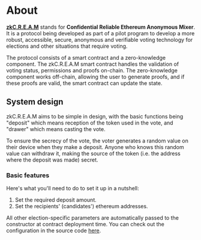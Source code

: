 # About

**[zkC.R.E.A.M](https://zkcre.am)** stands for **Confidential Reliable Ethereum Anonymous Mixer**. It is a protocol being developed as part of a pilot program to develop a more robust, accessible, secure, anonymous and verifiable voting technology for elections and other situations that require voting.

The protocol consists of a smart contract and a zero-knowledge component. The zkC.R.E.A.M smart contract handles the validation of voting status, permissions and proofs on-chain. The zero-knowledge component works off-chain, allowing the user to generate proofs, and if these proofs are valid, the smart contract can update the state.

## System design
zkC.R.E.A.M aims to be simple in design, with the basic functions being "deposit" which means reception of the token used in the vote, and "drawer" which means casting the vote. 

To ensure the secrecy of the vote, the voter generates a random value on their device when they make a deposit. Anyone who knows this random value can withdraw it, making the source of the token (i.e. the address where the deposit was made) secret.

### Basic features

Here's what you'll need to do to set it up in a nutshell:

1. Set the required deposit amount.
2. Set the recipients' (candidates') ethereum addresses.

All other election-specific parameters are automatically passed to the constructor at contract deployment time. You can check out the configuration in the source code [here](https://github.com/couger-inc/cream/blob/master/packages/config/test.yml).

